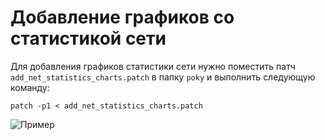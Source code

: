 # Добавление графиков со статистикой сети

Для добавления графиков статистики сети нужно поместить патч `add_net_statistics_charts.patch` в папку `poky` и выполнить следующую команду: 

```shell
patch -p1 < add_net_statistics_charts.patch
```
![Пример]([http://url/to/img.png](https://github.com/moevm/os_profiling/blob/add_netstats_chart/netstats_graph/bootchart.png))
